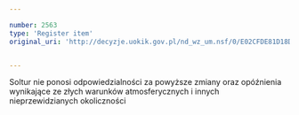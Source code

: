 ```yaml
---

number: 2563
type: 'Register item'
original_uri: 'http://decyzje.uokik.gov.pl/nd_wz_um.nsf/0/E02CFDE81D18DB3FC12579120037A352?OpenDocument'


---
```


Soltur nie ponosi odpowiedzialności za powyższe zmiany oraz opóźnienia wynikające ze złych warunków atmosferycznych i innych nieprzewidzianych okoliczności
